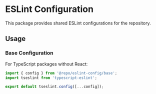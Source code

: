 # ESLint Configuration

This package provides shared ESLint configurations for the repository.

## Usage

### Base Configuration

For TypeScript packages without React:

```js
import { config } from '@repo/eslint-config/base';
import tseslint from 'typescript-eslint';

export default tseslint.config([...config]);
```
